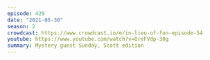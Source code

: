 ```yaml
---
episode: 429
date: "2021-05-30"
season: 2
crowdcast: https://www.crowdcast.io/e/in-lieu-of-fun-episode-54
youtube: https://www.youtube.com/watch?v=OreFVdp-30g
summary: Mystery guest Sunday, Scott edition
---
```

